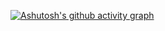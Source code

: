 [![Ashutosh's github activity graph](https://github-readme-activity-graph.vercel.app/graph?username=prathampithalia)](https://github.com/ashutosh00710/github-readme-activity-graph)
